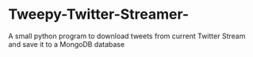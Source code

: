 # Tweepy-Twitter-Streamer-
A small python program to download tweets from current Twitter Stream and save it to a MongoDB database
